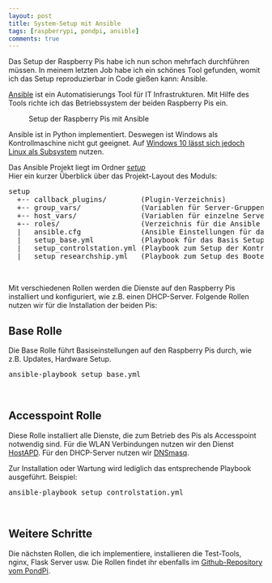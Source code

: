 ```yaml
---
layout: post
title: System-Setup mit Ansible
tags: [raspberrypi, pondpi, ansible]
comments: true
---
```


		
<p>Das Setup der Raspberry Pis habe ich nun schon mehrfach durchführen müssen. In meinem letzten Job habe ich ein schönes Tool gefunden, womit ich das Setup reproduzierbar in Code gießen kann: Ansible.</p>

<p><a href="https://www.ansible.com/" target="_blank" rel="noopener">Ansible</a>&nbsp;ist ein Automatisierungs Tool für IT Infrastrukturen. Mit Hilfe des Tools richte ich das Betriebssystem der beiden Raspberry Pis ein.</p>

<div class="wp-block-image"><figure class="aligncenter"><img src="http://meinjens.de/wp-content/uploads/2018/09/ansible-setup.png" alt="" class="wp-image-206" srcset="http://meinjens.de/wp-content/uploads/2018/09/ansible-setup.png 354w, http://meinjens.de/wp-content/uploads/2018/09/ansible-setup-300x170.png 300w" sizes="(max-width: 354px) 100vw, 354px"><figcaption>Setup der Raspberry Pis mit Ansible</figcaption></figure></div>

<p>Ansible ist in Python implementiert. Deswegen ist Windows als Kontrollmaschine nicht gut geeignet. Auf <a href="https://docs.microsoft.com/en-us/windows/wsl/install-win10" target="_blank">Windows 10 lässt sich jedoch Linux als Subsystem</a> nutzen.</p>


<p>Das Ansible Projekt liegt im Ordner <a href="https://github.com/meinjens/pondpi/tree/master/setup" target="_blank" rel="noopener"><em>setup</em></a>&nbsp;<br>Hier ein kurzer Überblick über das Projekt-Layout des Moduls:</p>

<pre class="wp-block-code">
<div class="codecolorer-container text twitlight" style="overflow:auto;white-space:nowrap;width:100%;"><div class="text codecolorer">setup<br>
&nbsp; +-- callback_plugins/ &nbsp; &nbsp; &nbsp; &nbsp;(Plugin-Verzeichnis)<br>
&nbsp; +-- group_vars/ &nbsp; &nbsp; &nbsp; &nbsp; &nbsp; &nbsp; &nbsp;(Variablen für Server-Gruppen)<br>
&nbsp; +-- host_vars/ &nbsp; &nbsp; &nbsp; &nbsp; &nbsp; &nbsp; &nbsp; (Variablen für einzelne Server)<br>
&nbsp; +-- roles/ &nbsp; &nbsp; &nbsp; &nbsp; &nbsp; &nbsp; &nbsp; &nbsp; &nbsp; (Verzeichnis für die Ansible Rollen)<br>
&nbsp; | &nbsp; ansible.cfg &nbsp; &nbsp; &nbsp; &nbsp; &nbsp; &nbsp; &nbsp;(Ansible Einstellungen für das Projekt)<br>
&nbsp; | &nbsp; setup_base.yml &nbsp; &nbsp; &nbsp; &nbsp; &nbsp; (Playbook für das Basis Setup aller Pis)<br>
&nbsp; | &nbsp; setup_controlstation.yml (Playbook zum Setup der Kontrolstation)<br>
&nbsp; | &nbsp; setup_researchship.yml &nbsp; (Playbook zum Setup des Bootes)</div></div>

</pre>

<p>Mit verschiedenen Rollen werden die Dienste auf den Raspberry Pis installiert und konfiguriert, wie z.B. einen DHCP-Server. Folgende Rollen nutzen wir für die Installation der beiden Pis:</p>

<h2>Base Rolle</h2>

<p>Die Base Rolle führt Basiseinstellungen auf den Raspberry Pis durch, wie z.B. Updates, Hardware Setup.</p>

<pre class="wp-block-code">
<div class="codecolorer-container text twitlight" style="overflow:auto;white-space:nowrap;width:100%;"><div class="text codecolorer">ansible-playbook setup_base.yml</div></div>

</pre>

<h2>Accesspoint Rolle</h2>

<p>Diese Rolle installiert alle Dienste, die zum Betrieb des Pis als Accesspoint notwendig sind. Für die WLAN Verbindungen nutzen wir den Dienst <a href="https://packages.debian.org/de/stretch/hostapd" target="_blank" rel="noopener">HostAPD</a>. Für den DHCP-Server nutzen wir <a href="https://packages.debian.org/stretch/dnsmasq" target="_blank" rel="noopener">DNSmasq</a>.</p>

<p>Zur Installation oder Wartung wird lediglich das entsprechende Playbook ausgeführt. Beispiel:</p>



<pre class="wp-block-code">
<div class="codecolorer-container text twitlight" style="overflow:auto;white-space:nowrap;width:100%;"><div class="text codecolorer">ansible-playbook setup_controlstation.yml</div></div>

</pre>



<h2>Weitere Schritte</h2>



<p>Die nächsten Rollen, die ich implementiere, installieren die Test-Tools, nginx, Flask Server usw. Die Rollen findet ihr ebenfalls im <a href="https://github.com/meinjens/pondpi/tree/master/setup" target="_blank">Github-Repository vom PondPi</a>.</p>
